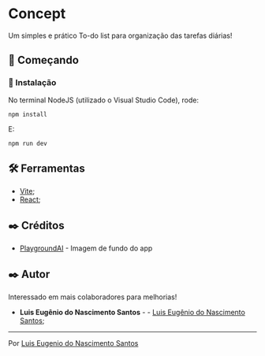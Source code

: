 # Concept

Um simples e prático To-do list para organização das tarefas diárias!

## 🚀 Começando

### 🔧 Instalação

No terminal NodeJS (utilizado o Visual Studio Code), rode:

```
npm install
```

E:

```
npm run dev
```

## 🛠️ Ferramentas

- [Vite](https://vitejs.dev/);
- [React](https://pt-br.legacy.reactjs.org/);

## ✒️ Créditos

- [PlaygroundAI](https://playgroundai.com/) - Imagem de fundo do app

## ✒️ Autor

Interessado em mais colaboradores para melhorias!

- **Luis Eugênio do Nascimento Santos** - - [Luis Eugênio do Nascimento Santos](https://github.com/Luis21Santos);

---

Por [Luis Eugenio do Nascimento Santos](https://github.com/Luis21Santos)

#
#
